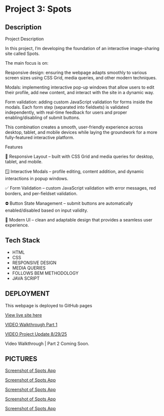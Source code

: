 # Project 3: Spots

## Description

Project Description

In this project, I’m developing the foundation of an interactive image-sharing site called Spots.

The main focus is on:

Responsive design: ensuring the webpage adapts smoothly to various screen sizes using CSS Grid, media queries, and other modern techniques.

Modals: implementing interactive pop-up windows that allow users to edit their profile, add new content, and interact with the site in a dynamic way.

Form validation: adding custom JavaScript validation for forms inside the modals. Each form step (separated into fieldsets) is validated independently, with real-time feedback for users and proper enabling/disabling of submit buttons.

This combination creates a smooth, user-friendly experience across desktop, tablet, and mobile devices while laying the groundwork for a more fully-featured interactive platform.

Features

📱 Responsive Layout – built with CSS Grid and media queries for desktop, tablet, and mobile.

🪟 Interactive Modals – profile editing, content addition, and dynamic interactions in popup windows.

✅ Form Validation – custom JavaScript validation with error messages, red borders, and per-fieldset validation.

⛔ Button State Management – submit buttons are automatically enabled/disabled based on input validity.

🎨 Modern UI – clean and adaptable design that provides a seamless user experience.

## Tech Stack

- HTML
- CSS
- RESPONSIVE DESIGN
- MEDIA QUERIES
- FOLLOWS BEM METHODOLOGY
- JAVA SCRIPT

## DEPLOYMENT

This webpage is deployed to GitHub pages

[View live site here](https://chrisdiaz98.github.io/se_project_spots)

[VIDEO Walkthrough Part 1](https://drive.google.com/file/d/1p7uL5EHT-B_8yJi0w1TI8TphUUkG1mY3/view?usp=drive_link)

[VIDEO Project Update 8/29/25](https://drive.google.com/file/d/1ddO4qqPIQT6orj96ogNDikqFgfn4SqxP/view?usp=drive_link)

Video Walkthrough | Part 2 Coming Soon.

## PICTURES

[Screenshot of Spots App](./images/README-images/Screenshot%202025-07-07%20at%2012.13.48 AM.png)

[Screenshot of Spots App](./images/README-images/Screenshot%202025-07-07%20at%2012.14.33 AM.png)

[Screenshot of Spots App](./images/README-images/card-image-modal-readme.png)

[Screenshot of Spots App](./images/README-images/edit-profile-readme.png)

[Screenshot of Spots App](./images/README-images/new-post-readme.png)
